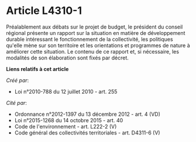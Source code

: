 # Article L4310-1

Préalablement aux débats  sur le projet de budget, le président du conseil régional présente un  rapport sur la situation en
matière de développement durable intéressant  le fonctionnement de la collectivité, les politiques qu'elle mène sur  son
territoire et les orientations et programmes de nature à améliorer  cette situation. Le contenu de ce rapport et, si
nécessaire, les  modalités de son élaboration sont fixés par décret.

**Liens relatifs à cet article**

_Créé par_:

  - Loi n°2010-788 du 12 juillet 2010 - art. 255

_Cité par_:

  - Ordonnance n°2012-1397 du 13 décembre 2012 - art. 4 (VD)
  - Loi n°2015-1268 du 14 octobre 2015 - art. 40
  - Code de l'environnement - art. L222-2 (V)
  - Code général des collectivités territoriales - art. D4311-6 (V)
